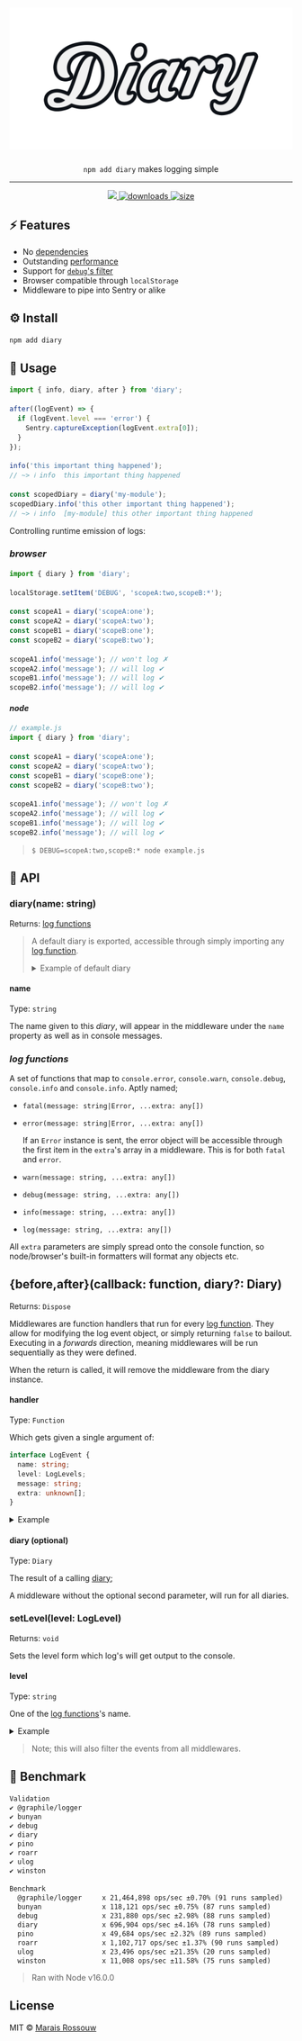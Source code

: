 <div align="center">
	<h1><img src="./shots/logo.png" alt="diary"/></h1>
	<p align="center"><code>npm add diary</code> makes logging simple</p>
	<hr />
	<span>
		<a href="https://github.com/maraisr/diary/actions/workflows/ci.yml">
			<img src="https://github.com/maraisr/diary/actions/workflows/ci.yml/badge.svg"/>
		</a>
		<a href="https://npm-stat.com/charts.html?package=diary">
			<img src="https://badgen.net/npm/dm/diary" alt="downloads"/>
		</a>
		<a href="https://bundlephobia.com/result?p=diary">
			<img src="https://badgen.net/bundlephobia/minzip/diary" alt="size"/>
		</a>
	</span>
</div>

## ⚡ Features

- No [dependencies](https://npm.anvaka.com/#/view/2d/diary)
- Outstanding [performance](#-benchmark)
- Support for [`debug`'s filter](https://www.npmjs.com/package/debug#wildcards)
- Browser compatible through `localStorage`
- Middleware to pipe into Sentry or alike

## ⚙️ Install

```sh
npm add diary
```

## 🚀 Usage

```ts
import { info, diary, after } from 'diary';

after((logEvent) => {
  if (logEvent.level === 'error') {
    Sentry.captureException(logEvent.extra[0]);
  }
});

info('this important thing happened');
// ~> ℹ info  this important thing happened

const scopedDiary = diary('my-module');
scopedDiary.info('this other important thing happened');
// ~> ℹ info  [my-module] this other important thing happened
```

Controlling runtime emission of logs:

### _browser_

```ts
import { diary } from 'diary';

localStorage.setItem('DEBUG', 'scopeA:two,scopeB:*');

const scopeA1 = diary('scopeA:one');
const scopeA2 = diary('scopeA:two');
const scopeB1 = diary('scopeB:one');
const scopeB2 = diary('scopeB:two');

scopeA1.info('message'); // won't log ✗
scopeA2.info('message'); // will log ✔
scopeB1.info('message'); // will log ✔
scopeB2.info('message'); // will log ✔
```

#### _node_

```ts
// example.js
import { diary } from 'diary';

const scopeA1 = diary('scopeA:one');
const scopeA2 = diary('scopeA:two');
const scopeB1 = diary('scopeB:one');
const scopeB2 = diary('scopeB:two');

scopeA1.info('message'); // won't log ✗
scopeA2.info('message'); // will log ✔
scopeB1.info('message'); // will log ✔
scopeB2.info('message'); // will log ✔
```

> `$ DEBUG=scopeA:two,scopeB:* node example.js`

## 🔎 API

### diary(name: string)

Returns: [log functions](#log-functions)

> A default diary is exported, accessible through simply importing any [log function](#log-functions).
>
> <details>
> <summary>Example of default diary</summary>
>
> ```ts
> import { info } from 'diary';
>
> info("i'll be logged under the default diary");
> ```
>
> </details>

#### name

Type: `string`

The name given to this _diary_, will appear in the middleware under the `name` property as well as in console messages.

### _log functions_

A set of functions that map to `console.error`, `console.warn`, `console.debug`, `console.info` and `console.info`.
Aptly named;

- `fatal(message: string|Error, ...extra: any[])`
- `error(message: string|Error, ...extra: any[])`

  If an `Error` instance is sent, the error object will be accessible through the first item in the `extra`'s array in a
  middleware. This is for both `fatal` and `error`.

- `warn(message: string, ...extra: any[])`
- `debug(message: string, ...extra: any[])`
- `info(message: string, ...extra: any[])`
- `log(message: string, ...extra: any[])`

All `extra` parameters are simply spread onto the console function, so node/browser's built-in formatters will format
any objects etc.

## {before,after}(callback: function, diary?: Diary)

Returns: `Dispose`

Middlewares are function handlers that run for every [log function](#log-functions). They allow for modifying the log
event object, or simply returning `false` to bailout. Executing in a _forwards_ direction, meaning middlewares will be
run sequentially as they were defined.

When the return is called, it will remove the middleware from the diary instance.

#### handler

Type: `Function`

Which gets given a single argument of:

```ts
interface LogEvent {
  name: string;
  level: LogLevels;
  message: string;
  extra: unknown[];
}
```

<details>
<summary>Example</summary>

```ts
import { before, after, info } from 'diary';

before((logEvent) => {
  logEvent.context = {
    hello: 'world',
  };
});

after((logEvent) => {
  if (logEvent.level === 'error') {
    fetch('/api/errors', {
      method: 'POST',
      body: JSON.stringify({
        error: logEvent.extra[0],
        context: logEvent.context,
      }),
    });
  }
});

info('something informative');
```

> This method isn't a Promise, so won't be awaited. It's a fire and forget kinda deal.

</details>

#### diary (optional)

Type: `Diary`

The result of a calling [diary](#diary-name-string);

A middleware without the optional second parameter, will run for all diaries.

### setLevel(level: LogLevel)

Returns: `void`

Sets the level form which log's will get output to the console.

#### level

Type: `string`

One of the [log functions](#log-functions)'s name.

<details>
<summary>Example</summary>

```ts
import { setLevel, info } from 'diary';
setLevel('error');

info('something informative');
```

</details>

> Note; this will also filter the events from all middlewares.

## 💨 Benchmark

```
Validation
✔ @graphile/logger
✔ bunyan
✔ debug
✔ diary
✔ pino
✔ roarr
✔ ulog
✔ winston

Benchmark
  @graphile/logger     x 21,464,898 ops/sec ±0.70% (91 runs sampled)
  bunyan               x 118,121 ops/sec ±0.75% (87 runs sampled)
  debug                x 231,880 ops/sec ±2.98% (88 runs sampled)
  diary                x 696,904 ops/sec ±4.16% (78 runs sampled)
  pino                 x 49,684 ops/sec ±2.32% (89 runs sampled)
  roarr                x 1,102,717 ops/sec ±1.37% (90 runs sampled)
  ulog                 x 23,496 ops/sec ±21.35% (20 runs sampled)
  winston              x 11,008 ops/sec ±11.58% (75 runs sampled)
```

> Ran with Node v16.0.0

## License

MIT © [Marais Rossouw](https://marais.io)

